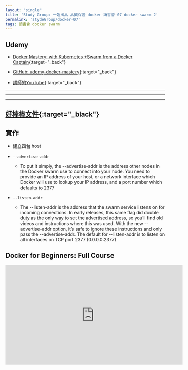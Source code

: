 ```yaml
---
layout: "single"
title: 'Study Group: 一姐出品 品質保證 docker-讀書會-07 docker swarm 2'
permalink: 'stydeGroup/docker-07'
tags: 讀書會 docker swarm
---
```



## Udemy

- [Docker Mastery: with Kubernetes +Swarm from a Docker Captain](https://www.udemy.com/course/docker-mastery/){:target="_back"}

- [GitHub: udemy-docker-mastery](https://github.com/BretFisher/udemy-docker-mastery){:target="_back"}

- [講師的YouTube](https://www.youtube.com/channel/UC0NErq0RhP51iXx64ZmyVfg){:target="_back"}

---
---
---


## [好棒棒文件](https://boxboat.com/2016/08/17/whats-docker-swarm-advertise-addr/){:target="_black"}

## 實作

- 建立四台 host


- `--advertise-addr`
    - To put it simply, the --advertise-addr is the address other nodes in the Docker swarm use to connect into your node. You need to provide an IP address of your host, or a network interface which Docker will use to lookup your IP address, and a port number which defaults to 2377

- `--listen-addr`
    - The --listen-addr is the address that the swarm service listens on for incoming connections. In early releases, this same flag did double duty as the only way to set the advertised address, so you’ll find old videos and instructions where this was used. With the new --advertise-addr option, it’s safe to ignore these instructions and only pass the --advertise-addr. The default for --listen-addr is to listen on all interfaces on TCP port 2377 (0.0.0.0:2377)




## Docker for Beginners: Full Course

<iframe width="560" height="315" src="https://www.youtube.com/embed/zJ6WbK9zFpI" frameborder="0" allow="accelerometer; autoplay; encrypted-media; gyroscope; picture-in-picture" allowfullscreen></iframe>